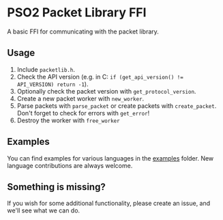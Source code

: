# PSO2 Packet Library FFI

A basic FFI for communicating with the packet library.

## Usage

 1) Include `packetlib.h`.
 2) Check the API version (e.g. in C: `if (get_api_version() != API_VERSION) return -1`).
 3) Optionally check the packet version with `get_protocol_version`.
 3) Create a new packet worker with `new_worker`.
 4) Parse packets with `parse_packet` or create packets with `create_packet`. Don't forget to check for errors with `get_error`!
 5) Destroy the worker with `free_worker`

## Examples

You can find examples for various languages in the [examples](examples) folder. New language contributions are always welcome.

## Something is missing?

If you wish for some additional functionality, please create an issue, and we'll see what we can do.
